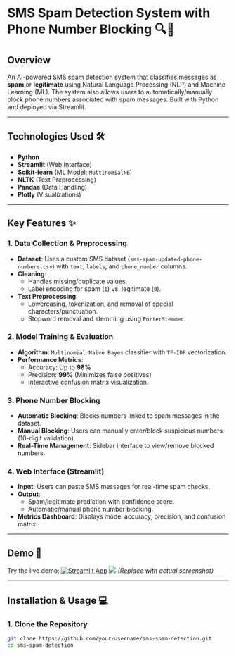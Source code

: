 # SMS Spam Detection System with Phone Number Blocking 🔍📱

## Overview
An AI-powered SMS spam detection system that classifies messages as **spam** or **legitimate** using Natural Language Processing (NLP) and Machine Learning (ML). The system also allows users to automatically/manually block phone numbers associated with spam messages. Built with Python and deployed via Streamlit.

---

## Technologies Used 🛠️
- **Python**
- **Streamlit** (Web Interface)
- **Scikit-learn** (ML Model: `MultinomialNB`)
- **NLTK** (Text Preprocessing)
- **Pandas** (Data Handling)
- **Plotly** (Visualizations)

---

## Key Features ✨

### 1. Data Collection & Preprocessing
- **Dataset**: Uses a custom SMS dataset (`sms-spam-updated-phone-numbers.csv`) with `text`, `labels`, and `phone_number` columns.
- **Cleaning**:
  - Handles missing/duplicate values.
  - Label encoding for spam (`1`) vs. legitimate (`0`).
- **Text Preprocessing**:
  - Lowercasing, tokenization, and removal of special characters/punctuation.
  - Stopword removal and stemming using `PorterStemmer`.

### 2. Model Training & Evaluation
- **Algorithm**: `Multinomial Naive Bayes` classifier with `TF-IDF` vectorization.
- **Performance Metrics**:
  - Accuracy: Up to **98%**
  - Precision: **99%** (Minimizes false positives)
  - Interactive confusion matrix visualization.

### 3. Phone Number Blocking
- **Automatic Blocking**: Blocks numbers linked to spam messages in the dataset.
- **Manual Blocking**: Users can manually enter/block suspicious numbers (10-digit validation).
- **Real-Time Management**: Sidebar interface to view/remove blocked numbers.

### 4. Web Interface (Streamlit)
- **Input**: Users can paste SMS messages for real-time spam checks.
- **Output**: 
  - Spam/legitimate prediction with confidence score.
  - Automatic/manual phone number blocking.
- **Metrics Dashboard**: Displays model accuracy, precision, and confusion matrix.

---

## Demo 🚀
Try the live demo: [![Streamlit App](https://static.streamlit.io/badges/streamlit_badge_black_white.svg)](https://sms-spam-detection-system-tsotl4zm79sxaz7xxvrtks.streamlit.app/#analyze-message)
![](https://via.placeholder.com/600x400?text=Screenshot+of+Streamlit+Interface) *(Replace with actual screenshot)*

---

## Installation & Usage 💻

### 1. Clone the Repository
```bash
git clone https://github.com/your-username/sms-spam-detection.git
cd sms-spam-detection
